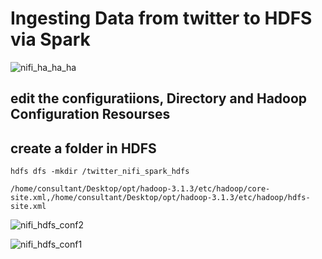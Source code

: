 # Ingesting Data from twitter to HDFS via Spark


![nifi_ha_ha_ha](https://user-images.githubusercontent.com/54423322/88090366-7abeab80-cb5b-11ea-90e8-cfaaae573ce6.png)





## edit the configuratiions, Directory and Hadoop Configuration Resourses
## create a folder in HDFS
```
hdfs dfs -mkdir /twitter_nifi_spark_hdfs
```
```
/home/consultant/Desktop/opt/hadoop-3.1.3/etc/hadoop/core-site.xml,/home/consultant/Desktop/opt/hadoop-3.1.3/etc/hadoop/hdfs-site.xml
```
![nifi_hdfs_conf2](https://user-images.githubusercontent.com/54423322/88090416-8f9b3f00-cb5b-11ea-9af8-c6bbfcea2f29.png)


![nifi_hdfs_conf1](https://user-images.githubusercontent.com/54423322/88090097-0f74d980-cb5b-11ea-98fb-5a930fa3527c.png)
